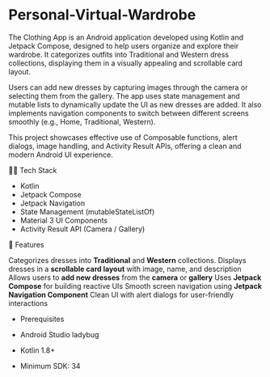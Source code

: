 # Personal-Virtual-Wardrobe

The Clothing App is an Android application developed using Kotlin and Jetpack Compose, designed to help users organize and explore their wardrobe. It categorizes outfits into Traditional and Western dress collections, displaying them in a visually appealing and scrollable card layout.

Users can add new dresses by capturing images through the camera or selecting them from the gallery. The app uses state management and mutable lists to dynamically update the UI as new dresses are added. It also implements navigation components to switch between different screens smoothly (e.g., Home, Traditional, Western).

This project showcases effective use of Composable functions, alert dialogs, image handling, and Activity Result APIs, offering a clean and modern Android UI experience.

🧑‍💻 Tech Stack

- Kotlin
- Jetpack Compose
- Jetpack Navigation
- State Management (mutableStateListOf)
- Material 3 UI Components
- Activity Result API (Camera / Gallery)

📱 Features

Categorizes dresses into **Traditional** and **Western** collections.
Displays dresses in a **scrollable card layout** with image, name, and description
Allows users to **add new dresses** from the **camera** or **gallery**
Uses **Jetpack Compose** for building reactive UIs
Smooth screen navigation using **Jetpack Navigation Component**
Clean UI with alert dialogs for user-friendly interactions

- Prerequisites

- Android Studio ladybug
- Kotlin 1.8+
- Minimum SDK: 34
